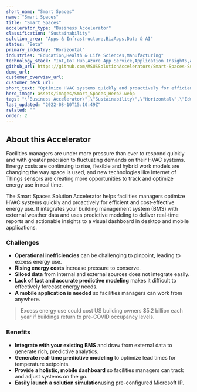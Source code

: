 ```yaml
---
short_name: "Smart Spaces"
name: "Smart Spaces"
title: "Smart Spaces"
accelerator_type: "Business Accelerator"
classification: "Sustainability"
solution_area: "Apps & Infrastructure,BizApps,Data & AI"
status: "Beta"
primary_industry: "Horizontal"
industries: "Education,Health & Life Sciences,Manufacturing"
technology_stack: "IoT,IoT Hub,Azure App Service,Application Insights,Azure Functions,Logic Apps.Stream Analytics,Azure SQL"
github_url: https://github.com/MSUSSolutionAccelerators/Smart-Spaces-Sustainability-Solution-Accelerator
demo_url: 
customer_overview_url: 
customer_deck_url: 
short_text: "Optimize HVAC systems quickly and proactively for efficient and cost-effective energy use."
hero_image: assets/images/Smart_Spaces_Hero2.webp
tags: "\"Business Accelerator\",\"Sustainability\",\"Horizontal\",\"Education\",\"Health & Life Sciences\",\"Manufacturing\",\"IoT\",\"IoT Hub\",\"Azure App Service\",\"Application Insights\",\"Azure Functions\",\"Logic Apps.Stream Analytics\",\"Azure SQL\",\"Apps & Infrastructure\",\"BizApps\",\"Data & AI\",\"Beta\""
last_updated: "2022-08-10T15:10:49Z"
related: ""
order: 2
---
```

## About this Accelerator

Facilities managers are under more pressure than ever to respond quickly and with greater precision to fluctuating demands on their HVAC systems. Energy costs are continuing to rise, flexible and hybrid work models are changing the way space is used, and new technologies like Internet of Things sensors are creating more opportunities to track and optimize energy use in real time.

The Smart Spaces Solution Accelerator helps facilities managers optimize HVAC systems quickly and proactively for efficient and cost-effective energy use. It integrates your building management system (BMS) with external weather data and uses predictive modeling to deliver real-time reports and actionable insights to a visual dashboard in desktop and mobile applications.

### Challenges

* **Operational inefficiencies** can be challenging to pinpoint, leading to excess energy use.
* **Rising energy costs** increase pressure to conserve.
* **Siloed data** from internal and external sources does not integrate easily.
* **Lack of fast and accurate predictive modeling** makes it difficult to effectively forecast energy needs.
* **A mobile application is needed** so facilities managers can work from anywhere.

> Excess energy use could cost US building owners $5.2 billion each year if buildings return to pre-COVID occupancy levels.

### Benefits

* **Integrate with your existing BMS** and draw from external data to generate rich, predictive analytics.
* **Generate real-time predictive modeling** to optimize lead times for temperature setpoints.
* **Provide a holistic, mobile dashboard** so facilities managers can track and adjust systems on the go.
* **Easily launch a solution simulation**using pre-configured Microsoft IP.